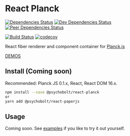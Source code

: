 # React Planck

[![Dependencies Status](https://david-dm.org/psychobolt/react-planck.svg)](https://david-dm.org/psychobolt/react-planck)
[![Dev Dependencies Status](https://david-dm.org/psychobolt/react-planck/dev-status.svg)](https://david-dm.org/psychobolt/react-planck?type=dev)
[![Peer Dependencies Status](https://david-dm.org/psychobolt/react-planck/peer-status.svg)](https://david-dm.org/psychobolt/react-planck?type=peer)

[![Build Status](https://travis-ci.org/psychobolt/react-planck.svg?branch=master)](https://travis-ci.org/psychobolt/react-planck)
[![codecov](https://codecov.io/gh/psychobolt/react-planck/branch/master/graph/badge.svg)](https://codecov.io/gh/psychobolt/react-planck)

React fiber renderer and component container for [Planck.js](http://piqnt.com/planck.js/)

[DEMOS](https://psychobolt.github.io/react-planck)

## Install (Coming soon)

Recommended: Planck JS 0.1.x, React, React DOM 16.x.
```sh
npm install --save @psychobolt/react-planck
or
yarn add @psychobolt/react-paperjs
```

## Usage

Coming soon. See [examples](stories/Examples) if you like to try it out yourself.